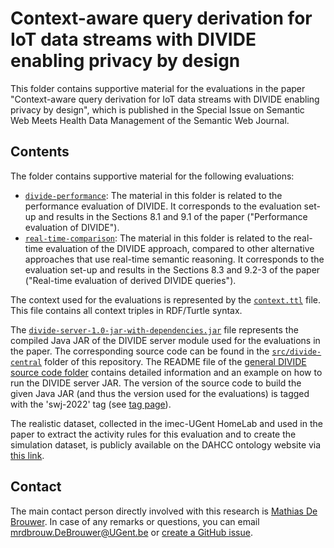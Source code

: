# Context-aware query derivation for IoT data streams with DIVIDE enabling privacy by design

This folder contains supportive material for the evaluations in the paper "Context-aware query derivation for IoT data streams with DIVIDE enabling privacy by design", which is published in the Special Issue on Semantic Web Meets Health Data Management of the Semantic Web Journal.

## Contents

The folder contains supportive material for the following evaluations:

* [`divide-performance`](divide-performance): The material in this folder is related to the performance evaluation of DIVIDE. It corresponds to the evaluation set-up and results in the Sections 8.1 and 9.1 of the paper ("Performance evaluation of DIVIDE").
* [`real-time-comparison`](real-time-comparison): The material in this folder is related to the real-time evaluation of the DIVIDE approach, compared to other alternative approaches that use real-time semantic reasoning. It corresponds to the evaluation set-up and results in the Sections 8.3 and 9.2-3 of the paper ("Real-time evaluation of derived DIVIDE queries").

The context used for the evaluations is represented by the [`context.ttl`](context.ttl) file. This file contains all context triples in RDF/Turtle syntax.

The [`divide-server-1.0-jar-with-dependencies.jar`](divide-server-1.0-jar-with-dependencies.jar) file represents the compiled Java JAR of the DIVIDE server module used for the evaluations in the paper. The corresponding source code can be found in the [`src/divide-central`](../../src/divide-central) folder of this repository. The README file of the [general DIVIDE source code folder](`../../src`) contains detailed information and an example on how to run the DIVIDE server JAR. The version of the source code to build the given Java JAR (and thus the version used for the evaluations) is tagged with the 'swj-2022' tag (see [tag page](../../../../tags)).

The realistic dataset, collected in the imec-UGent HomeLab and used in the paper to extract the activity rules for this evaluation and to create the simulation dataset, is publicly available on the DAHCC ontology website via [this link](https://dahcc.idlab.ugent.be/dataset.html).

## Contact
 
The main contact person directly involved with this research is [Mathias De Brouwer](https://www.linkedin.com/in/mathiasdebrouwer/). In case of any remarks or questions, you can email [mrdbrouw.DeBrouwer@UGent.be](mailto:mrdbrouw.DeBrouwer@UGent.be) or [create a GitHub issue](../../../../issues/new).
